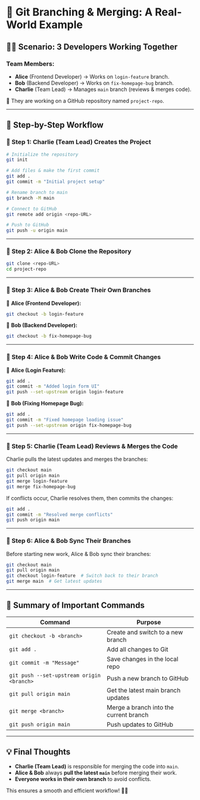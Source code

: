 # **🚀 Git Branching & Merging: A Real-World Example**

## **👨‍💻 Scenario: 3 Developers Working Together**
### **Team Members:**
- **Alice** (Frontend Developer) → Works on `login-feature` branch.
- **Bob** (Backend Developer) → Works on `fix-homepage-bug` branch.
- **Charlie** (Team Lead) → Manages `main` branch (reviews & merges code).

📌 They are working on a GitHub repository named `project-repo`.

---

## **🚀 Step-by-Step Workflow**  

### **🔹 Step 1: Charlie (Team Lead) Creates the Project**
```bash
# Initialize the repository
git init

# Add files & make the first commit
git add .
git commit -m "Initial project setup"

# Rename branch to main
git branch -M main

# Connect to GitHub
git remote add origin <repo-URL>

# Push to GitHub
git push -u origin main
```

---

### **🔹 Step 2: Alice & Bob Clone the Repository**
```bash
git clone <repo-URL>
cd project-repo
```

---

### **🔹 Step 3: Alice & Bob Create Their Own Branches**
🔹 **Alice (Frontend Developer):**
```bash
git checkout -b login-feature
```
🔹 **Bob (Backend Developer):**
```bash
git checkout -b fix-homepage-bug
```

---

### **🔹 Step 4: Alice & Bob Write Code & Commit Changes**
🔹 **Alice (Login Feature):**
```bash
git add .
git commit -m "Added login form UI"
git push --set-upstream origin login-feature
```
🔹 **Bob (Fixing Homepage Bug):**
```bash
git add .
git commit -m "Fixed homepage loading issue"
git push --set-upstream origin fix-homepage-bug
```

---

### **🔹 Step 5: Charlie (Team Lead) Reviews & Merges the Code**
Charlie pulls the latest updates and merges the branches:
```bash
git checkout main
git pull origin main
git merge login-feature
git merge fix-homepage-bug
```

If conflicts occur, Charlie resolves them, then commits the changes:
```bash
git add .
git commit -m "Resolved merge conflicts"
git push origin main
```

---

### **🔹 Step 6: Alice & Bob Sync Their Branches**
Before starting new work, Alice & Bob sync their branches:
```bash
git checkout main
git pull origin main
git checkout login-feature  # Switch back to their branch
git merge main  # Get latest updates
```

---

## **🎯 Summary of Important Commands**
| Command | Purpose |
|---------|---------|
| `git checkout -b <branch>` | Create and switch to a new branch |
| `git add .` | Add all changes to Git |
| `git commit -m "Message"` | Save changes in the local repo |
| `git push --set-upstream origin <branch>` | Push a new branch to GitHub |
| `git pull origin main` | Get the latest main branch updates |
| `git merge <branch>` | Merge a branch into the current branch |
| `git push origin main` | Push updates to GitHub |

---

## **💡 Final Thoughts**
- **Charlie (Team Lead)** is responsible for merging the code into `main`.
- **Alice & Bob** always **pull the latest `main`** before merging their work.
- **Everyone works in their own branch** to avoid conflicts.

This ensures a smooth and efficient workflow! 🚀✅

